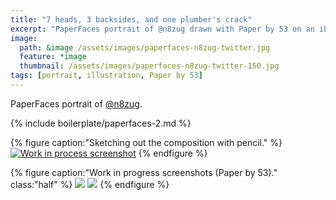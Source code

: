 ```yaml
---
title: "7 heads, 3 backsides, and one plumber's crack"
excerpt: "PaperFaces portrait of @n8zug drawn with Paper by 53 on an iPad."
image: 
  path: &image /assets/images/paperfaces-n8zug-twitter.jpg 
  feature: *image
  thumbnail: /assets/images/paperfaces-n8zug-twitter-150.jpg
tags: [portrait, illustration, Paper by 53]
---
```


PaperFaces portrait of [@n8zug](https://twitter.com/n8zug).

{% include boilerplate/paperfaces-2.md %}

{% figure caption:"Sketching out the composition with pencil." %}
[![Work in process screenshot](/assets/images/paperfaces-n8zug-process-1-750.jpg)](/assets/images/paperfaces-n8zug-process-1-lg.jpg)
{% endfigure %}

{% figure caption:"Work in progress screenshots (Paper by 53)." class:"half" %}
[![](/assets/images/paperfaces-n8zug-process-2-600.jpg)](/assets/images/paperfaces-n8zug-process-2-lg.jpg)
[![](/assets/images/paperfaces-n8zug-process-3-600.jpg)](/assets/images/paperfaces-n8zug-process-3-lg.jpg)
{% endfigure %}
